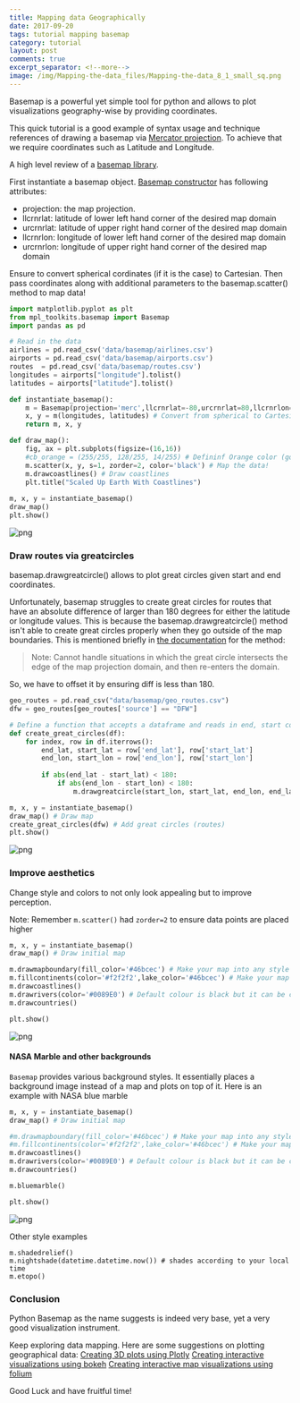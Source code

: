 ```yaml
---
title: Mapping data Geographically
date: 2017-09-20
tags: tutorial mapping basemap
category: tutorial
layout: post
comments: true
excerpt_separator: <!--more-->
image: /img/Mapping-the-data_files/Mapping-the-data_8_1_small_sq.png
---
```


Basemap is a powerful yet simple tool for python and allows to plot visualizations geography-wise by providing coordinates.

This quick tutorial is a good example of syntax usage and technique references of drawing a basemap via [Mercator projection](https://en.wikipedia.org/wiki/Mercator_projection). To achieve that we require coordinates such as Latitude and Longitude.

A high level review of a [basemap library](http://matplotlib.org/basemap/users/intro.html).

<!--more-->

First instantiate a basemap object. [Basemap constructor](http://matplotlib.org/basemap/api/basemap_api.html#mpl_toolkits.basemap.Basemap) has following attributes:
- projection: the map projection.
- llcrnrlat: latitude of lower left hand corner of the desired map domain
- urcrnrlat: latitude of upper right hand corner of the desired map domain
- llcrnrlon: longitude of lower left hand corner of the desired map domain
- urcrnrlon: longitude of upper right hand corner of the desired map domain

Ensure to convert spherical cordinates (if it is the case) to Cartesian.
Then pass coordinates along with additional parameters to the basemap.scatter() method to map data!


```python
import matplotlib.pyplot as plt
from mpl_toolkits.basemap import Basemap
import pandas as pd

# Read in the data
airlines = pd.read_csv('data/basemap/airlines.csv')
airports = pd.read_csv('data/basemap/airports.csv')
routes  = pd.read_csv('data/basemap/routes.csv')
longitudes = airports["longitude"].tolist()
latitudes = airports["latitude"].tolist()

def instantiate_basemap():
    m = Basemap(projection='merc',llcrnrlat=-80,urcrnrlat=80,llcrnrlon=-180,urcrnrlon=180) # instantiate
    x, y = m(longitudes, latitudes) # Convert from spherical to Cartesian coordinates
    return m, x, y

def draw_map():
    fig, ax = plt.subplots(figsize=(16,16))
    #cb_orange = (255/255, 128/255, 14/255) # Defininf Orange color (got from Tableau)
    m.scatter(x, y, s=1, zorder=2, color='black') # Map the data!
    m.drawcoastlines() # Draw coastlines
    plt.title("Scaled Up Earth With Coastlines")
    
m, x, y = instantiate_basemap()
draw_map()
plt.show()
```

![png](/img/Mapping-the-data_files/Mapping-the-data_2_1.png)


### Draw routes via greatcircles
basemap.drawgreatcircle() allows to plot great circles given start and end coordinates.

Unfortunately, basemap struggles to create great circles for routes that have an absolute difference of larger than 180 degrees for either the latitude or longitude values. This is because the basemap.drawgreatcircle() method isn't able to create great circles properly when they go outside of the map boundaries. This is mentioned briefly in [the documentation](http://matplotlib.org/basemap/api/basemap_api.html#mpl_toolkits.basemap.Basemap.drawgreatcircle) for the method:

>Note: Cannot handle situations in which the great circle intersects the edge of the map projection domain, and then re-enters the domain.

So, we have to offset it by ensuring diff is less than 180.


```python
geo_routes = pd.read_csv("data/basemap/geo_routes.csv")
dfw = geo_routes[geo_routes['source'] == "DFW"]

# Define a function that accepts a dataframe and reads in end, start coordinates to draw the circles
def create_great_circles(df):
    for index, row in df.iterrows():
        end_lat, start_lat = row['end_lat'], row['start_lat']
        end_lon, start_lon = row['end_lon'], row['start_lon']
        
        if abs(end_lat - start_lat) < 180:
            if abs(end_lon - start_lon) < 180:
                m.drawgreatcircle(start_lon, start_lat, end_lon, end_lat)

m, x, y = instantiate_basemap()
draw_map() # Draw map
create_great_circles(dfw) # Add great circles (routes)
plt.show()
```

![png](/img/Mapping-the-data_files/Mapping-the-data_4_1.png)


### Improve aesthetics
Change style and colors to not only look appealing but to improve perception.

Note: Remember `m.scatter()` had `zorder=2` to ensure data points are placed higher


```python
m, x, y = instantiate_basemap()
draw_map() # Draw initial map

m.drawmapboundary(fill_color='#46bcec') # Make your map into any style you like
m.fillcontinents(color='#f2f2f2',lake_color='#46bcec') # Make your map into any style you like
m.drawcoastlines()
m.drawrivers(color='#0089E0') # Default colour is black but it can be customized
m.drawcountries()

plt.show()
```

![png](/img/Mapping-the-data_files/Mapping-the-data_6_1.png)


#### NASA Marble and other backgrounds
`Basemap` provides various background styles. It essentially places a background image instead of a map and plots on top of it.
Here is an example with NASA blue marble


```python
m, x, y = instantiate_basemap()
draw_map() # Draw initial map

#m.drawmapboundary(fill_color='#46bcec') # Make your map into any style you like
#m.fillcontinents(color='#f2f2f2',lake_color='#46bcec') # Make your map into any style you like
m.drawcoastlines()
m.drawrivers(color='#0089E0') # Default colour is black but it can be customized
m.drawcountries()

m.bluemarble()

plt.show()
```

![png](/img/Mapping-the-data_files/Mapping-the-data_8_1.png)


Other style examples

    m.shadedrelief()
    m.nightshade(datetime.datetime.now()) # shades according to your local time
    m.etopo()

### Conclusion
Python Basemap as the name suggests is indeed very base, yet a very good visualization instrument.

Keep exploring data mapping. Here are some suggestions on plotting geographical data:
[Creating 3D plots using Plotly](https://plot.ly/python/3d-scatter-plots/)
[Creating interactive visualizations using bokeh](http://bokeh.pydata.org/en/latest/)
[Creating interactive map visualizations using folium](https://folium.readthedocs.io/en/latest/)

Good Luck and have fruitful time!
